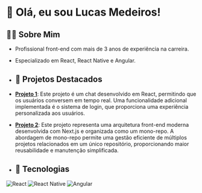 # 👋 Olá, eu sou Lucas Medeiros!

## 👨‍💻 Sobre Mim
- Profissional front-end com mais de 3 anos de experiência na carreira.
- Especializado em React, React Native e Angular.

- ## 🚀 Projetos Destacados
- [**Projeto 1**](https://github.com/lucasrmed/ProjetoChat): Este projeto é um chat desenvolvido em React, permitindo que os usuários conversem em tempo real. Uma funcionalidade adicional implementada é o sistema de login, que proporciona uma experiência personalizada aos usuários.
- [**Projeto 2**](https://github.com/lucasrmed/nextjs-arquitetura): Este projeto representa uma arquitetura front-end moderna desenvolvida com Next.js e organizada como um mono-repo. A abordagem de mono-repo permite uma gestão eficiente de múltiplos projetos relacionados em um único repositório, proporcionando maior reusabilidade e manutenção simplificada.

- ## 🌟 Tecnologias
![React](https://img.shields.io/badge/-React-blue?style=flat-square&logo=react&logoColor=white)
![React Native](https://img.shields.io/badge/-React_Native-blueviolet?style=flat-square&logo=react&logoColor=white)
![Angular](https://img.shields.io/badge/-Angular-red?style=flat-square&logo=angular&logoColor=white)

